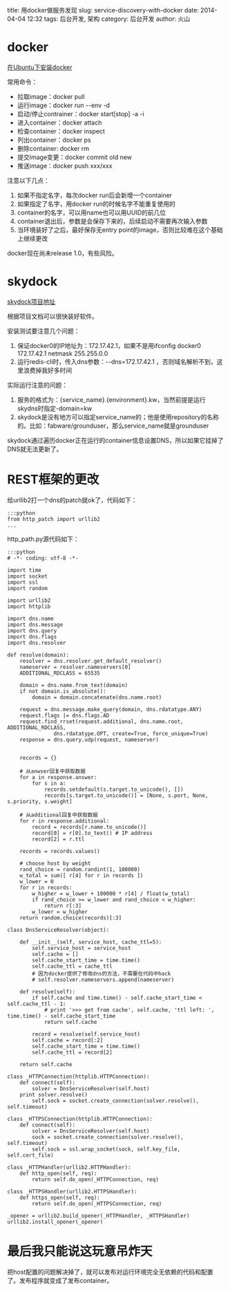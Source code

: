 title: 用docker做服务发现
slug: service-discovery-with-docker
date: 2014-04-04 12:32
tags: 后台开发, 架构
category: 后台开发
author: 火山

# docker

[在Ubuntu下安装docker](http://docs.docker.io/en/latest/installation/ubuntulinux/)

常用命令：

 - 拉取image：docker pull
 - 运行image：docker run --env -d 
 - 启动/停止contrainer：docker start[stop] -a -i
 - 进入container：docker attach 
 - 检查container：docker inspect
 - 列出container：docker ps
 - 删除container: docker rm
 - 提交image变更：docker commit old new
 - 推送image：docker push xxx/xxx

注意以下几点：
	
1. 如果不指定名字，每次docker run后会新增一个container
2. 如果指定了名字，用docker run的时候名字不能重复使用的
3. container的名字，可以用name也可以用UUID的前几位
4. container退出后，参数是会保存下来的，后续启动不需要再次输入参数
5. 当环境装好了之后，最好保存无entry point的image，否则比较难在这个基础上继续更改

docker现在尚未release 1.0，有些风险。

# skydock

[skydock项目地址](https://github.com/crosbymichael/skydock)

根据项目文档可以很快装好软件。

安装测试要注意几个问题：

1. 保证docker0的IP地址为：172.17.42.1，如果不是用ifconfig docker0 172.17.42.1 netmask 255.255.0.0
2. 运行redis-cli时，传入dns参数：--dns=172.17.42.1 ，否则域名解析不到，这里浪费掉我好多时间

实际运行注意的问题：

1. 服务的格式为：{service_name}.{environment}.kw，当然前提是运行skydns时指定-domain=kw
2. skydock是没有地方可以指定service_name的；他是使用repository的名称的。比如：fabware/grounduser，那么service_name就是grounduser

skydock通过遍历docker正在运行的container信息设置DNS，所以如果它挂掉了DNS就无法更新了。

# REST框架的更改

给urllib2打一个dns的patch就ok了，代码如下：

	:::python
	from http_patch import urllib2
	...
	
http_path.py源代码如下：

    :::python
	# -*- coding: utf-8 -*-

    import time
    import socket
    import ssl
    import random

    import urllib2
    import httplib

    import dns.name
    import dns.message
    import dns.query
    import dns.flags
    import dns.resolver

    def resolve(domain):
        resolver = dns.resolver.get_default_resolver()
        nameserver = resolver.nameservers[0]
        ADDITIONAL_RDCLASS = 65535

        domain = dns.name.from_text(domain)
        if not domain.is_absolute():
            domain = domain.concatenate(dns.name.root)

        request = dns.message.make_query(domain, dns.rdatatype.ANY)
        request.flags |= dns.flags.AD
        request.find_rrset(request.additional, dns.name.root, ADDITIONAL_RDCLASS,
                   dns.rdatatype.OPT, create=True, force_unique=True)
        response = dns.query.udp(request, nameserver)


        records = {}

        # 从anwser回复中获取数据
        for a in response.answer:
            for s in a:
                records.setdefault(s.target.to_unicode(), [])
                records[s.target.to_unicode()] = [None, s.port, None, s.priority, s.weight]

        # 从additional回复中获取数据
        for r in response.additional:
            record = records[r.name.to_unicode()]
            record[0] = r[0].to_text() # IP address
            record[2] = r.ttl

        records = records.values()

        # choose host by weight
        rand_choice = random.randint(1, 100000)
        w_total = sum([ r[4] for r in records ])
        w_lower = 0
        for r in records:
            w_higher = w_lower + 100000 * r[4] / float(w_total)
            if rand_choice >= w_lower and rand_choice < w_higher:
                return r[:3]
            w_lower = w_higher
        return random.choice(records)[:3]

    class DnsServiceResolver(object):

        def __init__(self, service_host, cache_ttl=5):
            self.service_host = service_host
            self.cache = []
            self.cache_start_time = time.time()
            self.cache_ttl = cache_ttl
            # 因为docker提供了修改dns的方法，不需要在代码中hack
            # self.resolver.nameservers.append(nameserver)

        def resolve(self):
            if self.cache and time.time() - self.cache_start_time < self.cache_ttl - 1:
                # print '>>> get from cache', self.cache, 'ttl left: ', time.time() - self.cache_start_time
                return self.cache

            record = resolve(self.service_host)
            self.cache = record[:2]
            self.cache_start_time = time.time()
            self.cache_ttl = record[2]

    	return self.cache

    class _HTTPConnection(httplib.HTTPConnection):
        def connect(self):
            solver = DnsServiceResolver(self.host)
    	print solver.resolve()
            self.sock = socket.create_connection(solver.resolve(), self.timeout)

    class _HTTPSConnection(httplib.HTTPConnection):
        def connect(self):
            solver = DnsServiceResolver(self.host)
            sock = socket.create_connection(solver.resolve(), self.timeout)
            self.sock = ssl.wrap_socket(sock, self.key_file, self.cert_file)

    class _HTTPHandler(urllib2.HTTPHandler):
        def http_open(self, req):
            return self.do_open(_HTTPConnection, req)

    class _HTTPSHandler(urllib2.HTTPSHandler):
        def https_open(self, req):
            return self.do_open(_HTTPSConnection, req)

    _opener = urllib2.build_opener(_HTTPHandler, _HTTPSHandler)
    urllib2.install_opener(_opener)

# 最后我只能说这玩意吊炸天

把host配置的问题解决掉了，就可以发布对运行环境完全无依赖的代码和配置了。发布程序就变成了发布container。

